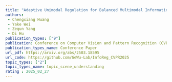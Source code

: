 ```yaml
---  
title: "Adaptive Unimodal Regulation for Balanced Multimodal Information Acquisition"  
authors:  
 - Chengxiang Huang
 - Yake Wei
 - Zequn Yang
 - Di Hu
publication_types: ["9"]  
publication: Conference on Computer Vision and Pattern Recognition (CVPR) 2025
publication_types_name: Conference Paper  
url_pdf: https://arxiv.org/abs/2503.18595
url_code: https://github.com/GeWu-Lab/InfoReg_CVPR2025
topic_types: ["2"]
topic_types_name: topic_scene_understanding
rating : 2025_02_27
---  
```

